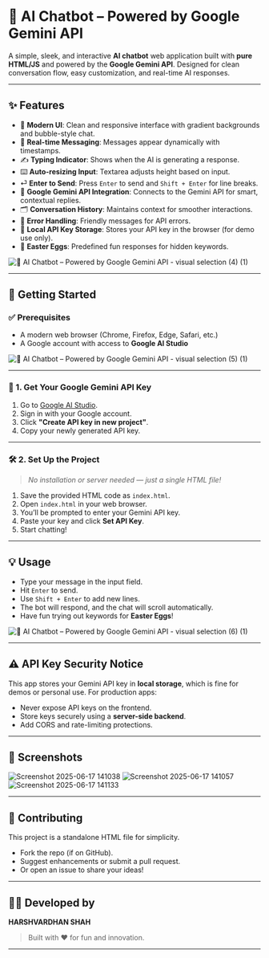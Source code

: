 # 🤖 AI Chatbot – Powered by Google Gemini API

A simple, sleek, and interactive **AI chatbot** web application built with **pure HTML/JS** and powered by the **Google Gemini API**. Designed for clean conversation flow, easy customization, and real-time AI responses.

---

## ✨ Features

- 🎨 **Modern UI**: Clean and responsive interface with gradient backgrounds and bubble-style chat.
- 💬 **Real-time Messaging**: Messages appear dynamically with timestamps.
- ✍️ **Typing Indicator**: Shows when the AI is generating a response.
- ⌨️ **Auto-resizing Input**: Textarea adjusts height based on input.
- ⏎ **Enter to Send**: Press `Enter` to send and `Shift + Enter` for line breaks.
- 🧠 **Google Gemini API Integration**: Connects to the Gemini API for smart, contextual replies.
- 🗂️ **Conversation History**: Maintains context for smoother interactions.
- 🚫 **Error Handling**: Friendly messages for API errors.
- 🔐 **Local API Key Storage**: Stores your API key in the browser (for demo use only).
- 🐣 **Easter Eggs**: Predefined fun responses for hidden keywords.

![🤖 AI Chatbot – Powered by Google Gemini API - visual selection (4) (1)](https://github.com/user-attachments/assets/2bc8fa18-ec50-48af-95ad-fc2e7446206e)



---

## 🚀 Getting Started

### ✅ Prerequisites
- A modern web browser (Chrome, Firefox, Edge, Safari, etc.)
- A Google account with access to **Google AI Studio**

![🤖 AI Chatbot – Powered by Google Gemini API - visual selection (5) (1)](https://github.com/user-attachments/assets/661239ca-42d5-4811-8863-863cbf5f8fa3)



---

### 🔑 1. Get Your Google Gemini API Key

1. Go to [Google AI Studio](https://makersuite.google.com/app).
2. Sign in with your Google account.
3. Click **"Create API key in new project"**.
4. Copy your newly generated API key.

---

### 🛠️ 2. Set Up the Project

> _No installation or server needed — just a single HTML file!_

1. Save the provided HTML code as `index.html`.
2. Open `index.html` in your web browser.
3. You’ll be prompted to enter your Gemini API key.
4. Paste your key and click **Set API Key**.
5. Start chatting!

---

## 💡 Usage

- Type your message in the input field.
- Hit `Enter` to send.
- Use `Shift + Enter` to add new lines.
- The bot will respond, and the chat will scroll automatically.
- Have fun trying out keywords for **Easter Eggs**!

![🤖 AI Chatbot – Powered by Google Gemini API - visual selection (6) (1)](https://github.com/user-attachments/assets/4ae478c3-52ce-428e-81e3-65d7499c7ed7)



---

## ⚠️ API Key Security Notice

This app stores your Gemini API key in **local storage**, which is fine for demos or personal use. For production apps:

- Never expose API keys on the frontend.
- Store keys securely using a **server-side backend**.
- Add CORS and rate-limiting protections.

---

## 📸 Screenshots


![Screenshot 2025-06-17 141038](https://github.com/user-attachments/assets/f006ac73-e71b-4fd7-bda8-ed3ecafb61ca)
![Screenshot 2025-06-17 141057](https://github.com/user-attachments/assets/0814d2f8-04eb-415d-8702-d7c766e32ae1)
![Screenshot 2025-06-17 141133](https://github.com/user-attachments/assets/2d7f2eba-1dec-40d5-b2a9-c8cc31e168cc)


---

## 🤝 Contributing

This project is a standalone HTML file for simplicity.

- Fork the repo (if on GitHub).
- Suggest enhancements or submit a pull request.
- Or open an issue to share your ideas!

---


## 👨‍💻 Developed by

**HARSHVARDHAN SHAH**

> Built with ❤️ for fun and innovation.

---
